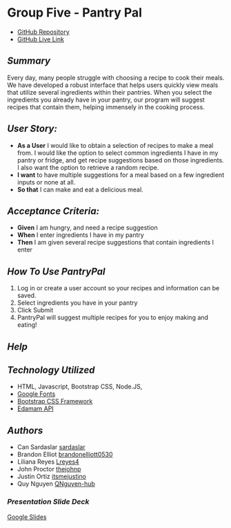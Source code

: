 # **Group Five - Pantry Pal**

- [GitHub Repository](https://github.com/itsmejustino/Pantry-Pal)
- [GitHub Live Link]()
<!-- to be added -->
## *Summary* 
Every day, many people struggle with choosing a recipe to cook their meals. We have developed a robust interface that helps users quickly view meals that utilize several ingredients within their pantries. When you select the ingredients you already have in your pantry, our program will suggest recipes that contain them, helping immensely in the cooking process.

## *User Story:*
- **As a User** I would like to obtain a selection of recipes to make a meal from. I would like the option to select common ingredients I have in my pantry or fridge, and get recipe suggestions based on those ingredients. I also want the option to retrieve a random recipe.
- **I want** to have multiple suggestions for a meal based on a few ingredient inputs or none at all.
- **So that** I can make and eat a delicious meal. 

## *Acceptance Criteria:*
- **Given** I am hungry, and need a recipe suggestion  
- **When** I enter ingredients I have in my pantry
- **Then** I am given several recipe suggestions that contain ingredients I enter

## *How To Use PantryPal*
1. Log in or create a user account so your recipes and information can be saved.
2. Select ingredients you have in your pantry
3. Click Submit
4. PantryPal will suggest multiple recipes for you to enjoy making and eating!

<!-- We will add images in the readme as the site is built out -->

## *Help*
<!-- We will add common trouble shooting items here -->

## *Technology Utilized*
- HTML, Javascript, Bootstrap CSS, Node.JS, 
- [Google Fonts](https://fonts.google.com/)
- [Bootstrap CSS Framework](https://getbootstrap.com/)
- [Edamam API](https://developer.edamam.com/recipe-demo)

## *Authors*
- Can Sardaslar [sardaslar](https://github.com/sardaslar)
- Brandon Elliot [brandonelliott0530](https://github.com/brandonelliott0530)
- Liliana Reyes [Lreyes4](https://github.com/Lreyes4)
- John Proctor [thejohnp](https://github.com/thejohnp)
- Justin Ortiz [itsmejustino](https://github.com/itsmejustino)
- Quy Nguyen [QNguyen-hub](https://github.com/QNguyen-hub)

### *Presentation Slide Deck*
[Google Slides](https://docs.google.com/presentation/d/18Dv2mZZ5qKPaVmor73cFz6uCsn_DZD-a7buJXQS6tmA/edit?usp=sharing)